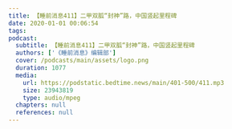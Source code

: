 ```yaml
---
title: 【睡前消息411】二甲双胍“封神”路，中国竖起里程碑
date: 2020-01-01 00:06:54
tags:
podcast:
  subtitle: 【睡前消息411】二甲双胍“封神”路，中国竖起里程碑
  authors: ['《睡前消息》编辑部']
  cover: /podcasts/main/assets/logo.png
  duration: 1077
  media:
    url: https://podstatic.bedtime.news/main/401-500/411.mp3
    size: 23943819
    type: audio/mpeg
  chapters: null
  references: null
---
```


